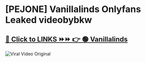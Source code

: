 
 # [PEJONE] Vanillalinds Onlyfans Leaked videobybkw

## <h2><a href="https://clipsfans.com/Vanillalinds&ref=git">🔗 Click to LINKS ⏩⏩ 👉 🟢 Vanillalinds </a></h2>

<a href="https://clipsfans.com/Vanillalinds&ref=git" rel="nofollow" data-target="animated-image.originalLink"><img src="https://i.ibb.co.com/xMMVF88/686577567.gif" alt="Viral Video Original" style="max-width: 100%; display: inline-block;" data-target="animated-image.originalImage"></a>

